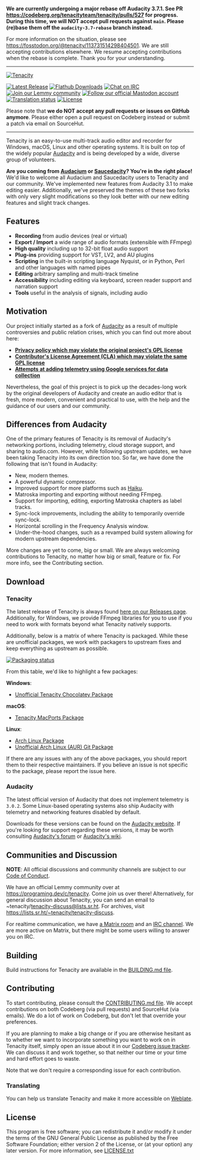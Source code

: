 **We are currently undergoing a major rebase off Audacity 3.7.1. See PR https://codeberg.org/tenacityteam/tenacity/pulls/527 for progress. During this time, we will NOT accept pull requests against `main`. Please (re)base them off the `audacity-3.7-rebase` branch instead.**

For more information on the situation, please see https://fosstodon.org/@tenacity/113731514298404501. We are still accepting contributions elsewhere. We resume accepting contributions when the rebase is complete. Thank you for your understanding.

---

[![Tenacity](https://codeberg.org/tenacityteam/assets/raw/branch/master/PNG/tenacity-logo-dark-readme.png)](https://tenacityaudio.org)

[![Latest Release](https://img.shields.io/gitea/v/release/tenacityteam/tenacity?gitea_url=https://codeberg.org)](https://codeberg.org/tenacityteam/tenacity/releases)
[![Flathub Downloads](https://img.shields.io/flathub/downloads/org.tenacityaudio.Tenacity)](https://flathub.org/apps/org.tenacityaudio.Tenacity)
[![Chat on IRC](https://badgen.net/badge/irc/%23tenacity/green)](https://web.libera.chat/gamja/?channels=#tenacity)
[![Join our Lemmy community](https://img.shields.io/lemmy/tenacity@programming.dev?style=flat)](https://programming.dev/c/tenacity)
[![Follow our official Mastodon account](https://img.shields.io/mastodon/follow/114162723251170134?domain=floss.social&style=flat)](https://floss.social/@tenacity)
[![Translation status](https://hosted.weblate.org/widgets/tenacity/-/tenacity/svg-badge.svg)](https://hosted.weblate.org/engage/tenacity/)
[![License](https://badgen.net/badge/license/GPLv2/blue)](LICENSE.txt)

<!--[![builds.sr.ht](https://builds.sr.ht/~tenacity/tenacity/commits/.svg)](https://builds.sr.ht/~tenacity/tenacity/commits/?)-->

Please note that **we do NOT accept any pull requests or issues on GitHub anymore**. Please either open a pull request on Codeberg instead or submit a patch via email on SourceHut.

---

Tenacity is an easy-to-use multi-track audio editor and recorder for Windows, macOS, Linux and other operating systems. It is built on top of the widely popular [Audacity](https://audacityteam.org/) and is being developed by a wide, diverse group of volunteers.

**Are you coming from [Audacium](https://github.com/Audacium/audacium) or [Saucedacity](https://codeberg.org/tenacityteam/saucedacity-legacy)? You're in the right place!** We'd like to welcome all Audacium and Saucedacity users to Tenacity and our community. We've implemented new features from Audacity 3.1 to make editing easier. Additionally, we've preserved the themes of these two forks with only very slight modifications so they look better with our new editing features and slight track changes.

## Features

- **Recording** from audio devices (real or virtual)
- **Export / Import** a wide range of audio formats (extensible with FFmpeg)
- **High quality** including up to 32-bit float audio support
- **Plug-ins** providing support for VST, LV2, and AU plugins
- **Scripting** in the built-in scripting language Nyquist, or in Python, Perl and other languages with named pipes
- **Editing** arbitrary sampling and multi-track timeline
- **Accessibility** including editing via keyboard, screen reader support and narration support
- **Tools** useful in the analysis of signals, including audio

## Motivation

Our project initially started as a fork of [Audacity](https://audacityteam.org) as a result of multiple controversies and public relation crises, which you can find out more about here:

- [**Privacy policy which may violate the original project's GPL license**](https://github.com/audacity/audacity/issues/1213)
- [**Contributor's License Agreement (CLA) which may violate the same GPL license**](https://github.com/audacity/audacity/discussions/932)
- [**Attempts at adding telemetry using Google services for data collection**](https://github.com/audacity/audacity/pull/835)

Nevertheless, the goal of this project is to pick up the decades-long work by the original developers of Audacity and create an audio editor that is fresh, more modern, convenient and practical to use, with the help and the guidance of our users and our community.

## Differences from Audacity

One of the primary features of Tenacity is its removal of Audacity's networking portions, including telemetry, cloud storage support, and sharing to audio.com. However, while following upstream updates, we have been taking Tenacity into its own direction too. So far, we have done the following that isn't found in Audacity:

- New, modern themes.
- A powerful dynamic compressor.
- Improved support for more platforms such as [Haiku](https://haiku-os.org).
- Matroska importing and exporting without needing FFmpeg.
- Support for importing, editing, exporting Matroska chapters as label tracks.
- Sync-lock improvements, including the ability to temporarily override sync-lock.
- Horizontal scrolling in the Frequency Analysis window.
- Under-the-hood changes, such as a revamped build system allowing for modern upstream dependencies.

More changes are yet to come, big or small. We are always welcoming contributions to Tenacity, no matter how big or small, feature or fix. For more info, see the Contributing section.

## Download

### Tenacity

The latest release of Tenacity is always found [here on our Releases page](https://codeberg.org/tenacityteam/tenacity/releases). Additionally, for Windows, we provide FFmpeg libraries for you to use if you need to work with formats beyond what Tenacity natively supports.

Additionally, below is a matrix of where Tenacity is packaged. While these are unofficial packages, we work with packagers to upstream fixes and keep everything as upstream as possible.

[![Packaging status](https://repology.org/badge/vertical-allrepos/tenacity.svg?columns=3)](https://repology.org/project/tenacity/versions)

From this table, we'd like to highlight a few packages:

**Windows**:
- [Unofficial Tenacity Chocolatey Package](https://community.chocolatey.org/packages/tenacity)

**macOS**:
- [Tenacity MacPorts Package](https://ports.macports.org/port/tenacity)

**Linux**:
- [Arch Linux Package](https://archlinux.org/packages/extra/x86_64/tenacity/)
- [Unofficial Arch Linux (AUR) Git Package](https://aur.archlinux.org/packages/tenacity-git/)

If there are any issues with any of the above packages, you should report them to their respective maintainers. If you believe an issue is not specific to the package, please report the issue here.

### Audacity

The latest official version of Audacity that does not implement telemetry is `3.0.2`. Some Linux-based operating systems also ship Audacity with telemetry and networking features disabled by default.

Downloads for these versions can be found on the [Audacity website](https://www.audacityteam.org/download/). If you're looking for support regarding these versions, it may be worth consulting [Audacity's forum](https://forum.audacityteam.org/) or [Audacity's wiki](https://wiki.audacityteam.org/).

## Communities and Discussion

**NOTE**: All official discussions and community channels are subject to our [Code of Conduct](CODE_OF_CONDUCT.md).

We have an official Lemmy community over at https://programing.dev/c/tenacity. Come join us over there! Alternatively, for general discussion about Tenacity, you can send an email to ~tenacity/tenacity-discuss@lists.sr.ht. For archives, visit https://lists.sr.ht/~tenacity/tenacity-discuss.

For realtime communication, we have [a Matrix room](https://matrix.to/#/!tenacity2:matrix.org) and an [IRC channel](https://web.libera.chat/gamja/?channels=#tenacity). We are more active on Matrix, but there might be some users willing to answer you on IRC.

## Building

Build instructions for Tenacity are available in the [BUILDING.md file](BUILDING.md).

## Contributing

To start contributing, please consult the [CONTRIBUTING.md file](CONTRIBUTING.md). We accept contributions on both Codeberg (via pull requests) and SourceHut (via emails). We do a lot of work on Codeberg, but don't let that override your preferences.

If you are planning to make a big change or if you are otherwise hesitant as to whether we want to incorporate something you want to work on in Tenacity itself, simply open an issue about it in our [Codeberg issue tracker](https://codeberg.org/tenacityteam/tenacity/issues). We can discuss it and work together, so that neither our time or your time and hard effort goes to waste.

Note that we don't require a corresponding issue for each contribution.

### Translating

You can help us translate Tenacity and make it more accessible on [Weblate](https://hosted.weblate.org/projects/tenacity).

## License

This program is free software; you can redistribute it and/or modify it under the terms of the GNU General Public License as published by the Free Software Foundation; either version 2 of the License, or (at your option) any later version. For more information, see [LICENSE.txt](LICENSE.txt)
